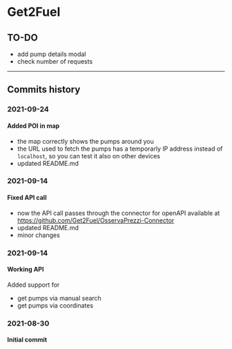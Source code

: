 # Get2Fuel

## TO-DO

- add pump details modal
- check number of requests

---

## Commits history

### 2021-09-24

#### Added POI in map

- the map correctly shows the pumps around you
- the URL used to fetch the pumps has a temporarly IP address instead of `localhost`, so you can test it also on other devices
- updated README.md

### 2021-09-14

#### Fixed API call

- now the API call passes through the connector for openAPI available at https://github.com/Get2Fuel/OsservaPrezzi-Connector
- updated README.md
- minor changes

### 2021-09-14

#### Working API

Added support for

- get pumps via manual search
- get pumps via coordinates

### 2021-08-30

#### Initial commit
